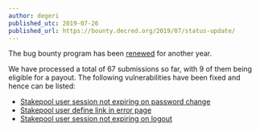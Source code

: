 ```yaml
---
author: degeri
published_utc: 2019-07-26
published_url: https://bounty.decred.org/2019/07/status-update/
---
```


The bug bounty program has been [renewed](https://proposals.decred.org/proposals/073694ed82d34b2bfff51e35220e8052ad4060899b23bc25791a9383375cae70) for another year.

We have processed a total of 67 submissions so far, with 9 of them being eligible for a payout. The following vulnerabilities have been fixed and hence can be listed:

- [Stakepool user session not expiring on password change](https://github.com/decred/dcrstakepool/issues/328)
- [Stakepool user define link in error page](https://github.com/decred/dcrstakepool/issues/378)
- [Stakepool user session not expiring on logout](https://github.com/decred/dcrstakepool/issues/379)
